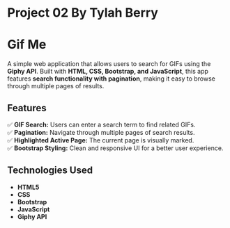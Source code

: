 # Project 02 By Tylah Berry

# Gif Me  
A simple web application that allows users to search for GIFs using the **Giphy API**. Built with **HTML, CSS, Bootstrap, and JavaScript**, this app features **search functionality with pagination**, making it easy to browse through multiple pages of results.

## Features  
✅ **GIF Search:** Users can enter a search term to find related GIFs.  
✅ **Pagination:** Navigate through multiple pages of search results.  
✅ **Highlighted Active Page:** The current page is visually marked.  
✅ **Bootstrap Styling:** Clean and responsive UI for a better user experience.  

## Technologies Used  
- **HTML5**  
- **CSS**  
- **Bootstrap**
- **JavaScript**  
- **Giphy API**  
